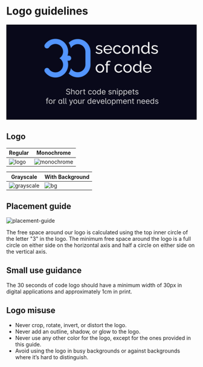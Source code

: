 # Logo guidelines

![Logo](/logo.png)

## Logo

| Regular | Monochrome |
| --- | --- |
| ![logo](/logo-resources/logo.png) | ![monochrome](/logo-resources/logo-monochrome.png) |

| Grayscale | With Background |
| --- | --- |
| ![grayscale](/logo-resources/logo-grayscale.png) | ![bg](/logo-resources/logo-bg.png) |

## Placement guide

![placement-guide](/logo-resources/placement-guide.png)

The free space around our logo is calculated using the top inner circle of the letter "3" in the logo. The minimum free space around the logo is a full circle on either side on the horizontal axis and half a circle on either side on the vertical axis. 

## Small use guidance

The 30 seconds of code logo should have a minimum width of 30px in digital applications and approximately 1cm in print.

## Logo misuse

- Never crop, rotate, invert, or distort the logo.
- Never add an outline, shadow, or glow to the logo.
- Never use any other color for the logo, except for the ones provided in this guide.
- Avoid using the logo in busy backgrounds or against backgrounds where it’s hard to distinguish.
